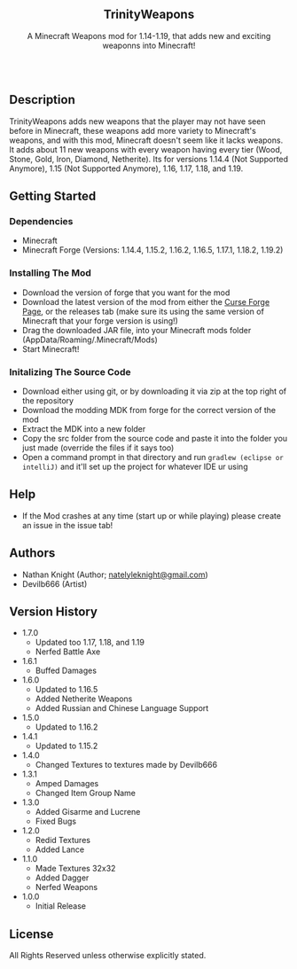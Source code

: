 <p align="center">
 <h2 align="center">TrinityWeapons</h2>
 <p align="center">A Minecraft Weapons mod for 1.14-1.19, that adds new and exciting weaponns into Minecraft!</p>
</p>

<br>
<br>

## Description

TrinityWeapons adds new weapons that the player may not have seen before in Minecraft, these weapons add more variety to Minecraft's weapons, and with this mod, Minecraft doesn't seem like it lacks weapons. It adds about 11 new weapons with every weapon having every tier (Wood, Stone, Gold, Iron, Diamond, Netherite). Its for versions 1.14.4 (Not Supported Anymore), 1.15 (Not Supported Anymore), 1.16, 1.17, 1.18, and 1.19.

## Getting Started

### Dependencies

* Minecraft
* Minecraft Forge (Versions: 1.14.4, 1.15.2, 1.16.2, 1.16.5, 1.17.1, 1.18.2, 1.19.2)

### Installing The Mod

* Download the version of forge that you want for the mod
* Download the latest version of the mod from either the [Curse Forge Page](https://www.curseforge.com/minecraft/mc-mods/trinityweapons), or the releases tab (make sure its using the same version of Minecraft that your forge version is using!)
* Drag the downloaded JAR file, into your Minecraft mods folder (AppData/Roaming/.Minecraft/Mods)
* Start Minecraft!

### Initalizing The Source Code
* Download either using git, or by downloading it via zip at the top right of the repository
* Download the modding MDK from forge for the correct version of the mod
* Extract the MDK into a new folder
* Copy the src folder from the source code and paste it into the folder you just made (override the files if it says too)
* Open a command prompt in that directory and run ```gradlew (eclipse or intelliJ)``` and it'll set up the project for whatever IDE ur using


## Help

* If the Mod crashes at any time (start up or while playing) please create an issue in the issue tab!

## Authors

* Nathan Knight (Author; natelyleknight@gmail.com)
* Devilb666 (Artist)

## Version History
* 1.7.0
    * Updated too 1.17, 1.18, and 1.19
    * Nerfed Battle Axe
* 1.6.1
    * Buffed Damages
* 1.6.0
    * Updated to 1.16.5
    * Added Netherite Weapons
    * Added Russian and Chinese Language Support
* 1.5.0
    * Updated to 1.16.2
 * 1.4.1
    * Updated to 1.15.2
* 1.4.0
    * Changed Textures to textures made by Devilb666
* 1.3.1
    * Amped Damages
    * Changed Item Group Name
* 1.3.0
    * Added Gisarme and Lucrene 
    * Fixed Bugs
* 1.2.0
    * Redid Textures
    * Added Lance
* 1.1.0
    * Made Textures 32x32 
    * Added Dagger
    * Nerfed Weapons
* 1.0.0
    * Initial Release

## License

All Rights Reserved unless otherwise explicitly stated.
